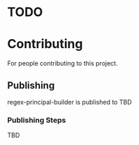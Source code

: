 # TODO

# Contributing

For people contributing to this project.

## Publishing

regex-principal-builder is published to TBD

### Publishing Steps

TBD
